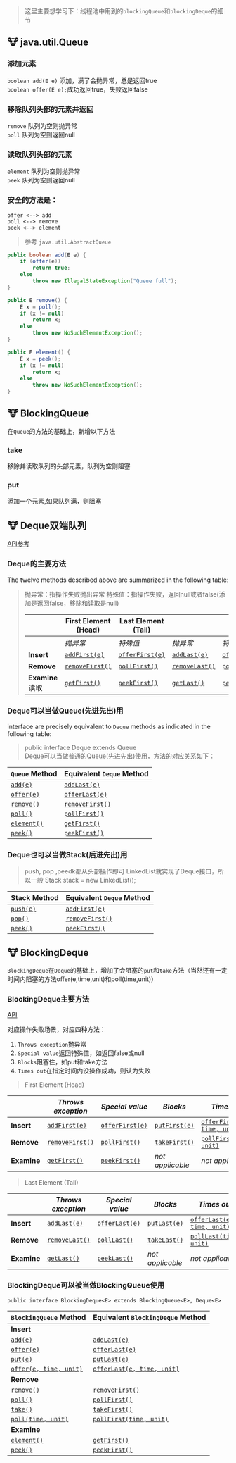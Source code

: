 
> 这里主要想学习下：线程池中用到的`blockingQueue`和`blockingDeque`的细节

## :cow: java.util.Queue

### 添加元素
`boolean add(E e)` 添加，满了会抛异常，总是返回true  
`boolean offer(E e);`成功返回true，失败返回false  

### 移除队列头部的元素并返回
`remove` 队列为空则抛异常  
`poll` 队列为空则返回null  

### 读取队列头部的元素
`element` 队列为空则抛异常  
`peek`  队列为空则返回null  

### 安全的方法是：
```
offer <--> add
poll <--> remove
peek <--> element
```

> 参考 `java.util.AbstractQueue`

```java
public boolean add(E e) {
    if (offer(e))
        return true;
    else
        throw new IllegalStateException("Queue full");
}

public E remove() {
    E x = poll();
    if (x != null)
        return x;
    else
        throw new NoSuchElementException();
}

public E element() {
    E x = peek();
    if (x != null)
        return x;
    else
        throw new NoSuchElementException();
}
```


## :cow: BlockingQueue
在`Queue`的方法的基础上，新增以下方法

### take
移除并读取队列的头部元素，队列为空则阻塞

### put 
添加一个元素,如果队列满，则阻塞



## :cow: Deque双端队列

[API参考](https://docs.oracle.com/javase/8/docs/api/java/util/Deque.html)

### Deque的主要方法

The twelve methods described above are summarized in the following table:

> 抛异常：指操作失败抛出异常
> 特殊值：指操作失败，返回null或者false(添加是返回false，移除和读取是null)
>
> |                 | **First Element (Head)**                                     | **Last Element (Tail)**                                      |                                                              |                                                              |
> | --------------- | ------------------------------------------------------------ | ------------------------------------------------------------ | ------------------------------------------------------------ | ------------------------------------------------------------ |
> |                 | *抛异常*                                                     | *特殊值*                                                     | *抛异常*                                                     | *特殊值*                                                     |
> | **Insert**      | [`addFirst(e)`](https://docs.oracle.com/javase/8/docs/api/java/util/Deque.html#addFirst-E-) | [`offerFirst(e)`](https://docs.oracle.com/javase/8/docs/api/java/util/Deque.html#offerFirst-E-) | [`addLast(e)`](https://docs.oracle.com/javase/8/docs/api/java/util/Deque.html#addLast-E-) | [`offerLast(e)`](https://docs.oracle.com/javase/8/docs/api/java/util/Deque.html#offerLast-E-) |
> | **Remove**      | [`removeFirst()`](https://docs.oracle.com/javase/8/docs/api/java/util/Deque.html#removeFirst--) | [`pollFirst()`](https://docs.oracle.com/javase/8/docs/api/java/util/Deque.html#pollFirst--) | [`removeLast()`](https://docs.oracle.com/javase/8/docs/api/java/util/Deque.html#removeLast--) | [`pollLast()`](https://docs.oracle.com/javase/8/docs/api/java/util/Deque.html#pollLast--) |
> | **Examine**读取 | [`getFirst()`](https://docs.oracle.com/javase/8/docs/api/java/util/Deque.html#getFirst--) | [`peekFirst()`](https://docs.oracle.com/javase/8/docs/api/java/util/Deque.html#peekFirst--) | [`getLast()`](https://docs.oracle.com/javase/8/docs/api/java/util/Deque.html#getLast--) | [`peekLast()`](https://docs.oracle.com/javase/8/docs/api/java/util/Deque.html#peekLast--) |



### Deque可以当做Queue(先进先出)用

interface are precisely equivalent to `Deque` methods as indicated in the following table:


> public interface Deque<E> extends Queue<E>  
> Deque可以当做普通的Queue(先进先出)使用，方法的对应关系如下：
>     
| **`Queue` Method**                                           | **Equivalent `Deque` Method**                                |
| ------------------------------------------------------------ | ------------------------------------------------------------ |
| [`add(e)`](https://docs.oracle.com/javase/8/docs/api/java/util/Queue.html#add-E-) | [`addLast(e)`](https://docs.oracle.com/javase/8/docs/api/java/util/Deque.html#addLast-E-) |
| [`offer(e)`](https://docs.oracle.com/javase/8/docs/api/java/util/Queue.html#offer-E-) | [`offerLast(e)`](https://docs.oracle.com/javase/8/docs/api/java/util/Deque.html#offerLast-E-) |
| [`remove()`](https://docs.oracle.com/javase/8/docs/api/java/util/Queue.html#remove--) | [`removeFirst()`](https://docs.oracle.com/javase/8/docs/api/java/util/Deque.html#removeFirst--) |
| [`poll()`](https://docs.oracle.com/javase/8/docs/api/java/util/Queue.html#poll--) | [`pollFirst()`](https://docs.oracle.com/javase/8/docs/api/java/util/Deque.html#pollFirst--) |
| [`element()`](https://docs.oracle.com/javase/8/docs/api/java/util/Queue.html#element--) | [`getFirst()`](https://docs.oracle.com/javase/8/docs/api/java/util/Deque.html#getFirst--) |
| [`peek()`](https://docs.oracle.com/javase/8/docs/api/java/util/Queue.html#peek--) | [`peekFirst()`](https://docs.oracle.com/javase/8/docs/api/java/util/Deque.html#peek--) |

### Deque也可以当做Stack(后进先出)用

> push, pop ,peedk都从头部操作即可
> LinkedList就实现了Deque接口，所以一般 Stack<T> stack = new LinkedList<T>();

| **Stack Method**                                             | **Equivalent `Deque` Method**                                |
| ------------------------------------------------------------ | ------------------------------------------------------------ |
| [`push(e)`](https://docs.oracle.com/javase/8/docs/api/java/util/Deque.html#push-E-) | [`addFirst(e)`](https://docs.oracle.com/javase/8/docs/api/java/util/Deque.html#addFirst-E-) |
| [`pop()`](https://docs.oracle.com/javase/8/docs/api/java/util/Deque.html#pop--) | [`removeFirst()`](https://docs.oracle.com/javase/8/docs/api/java/util/Deque.html#removeFirst--) |
| [`peek()`](https://docs.oracle.com/javase/8/docs/api/java/util/Deque.html#peek--) | [`peekFirst()`](https://docs.oracle.com/javase/8/docs/api/java/util/Deque.html#peekFirst--) |


    

## :cow: BlockingDeque

`BlockingDeque`在`Deque`的基础上，增加了会阻塞的`put`和`take`方法（当然还有一定时间内阻塞的方法offer(e,time,unit)和poll(time,unit)）



### BlockingDeque主要方法

[API](https://docs.oracle.com/javase/8/docs/api/java/util/concurrent/BlockingDeque.html)    
    
对应操作失败场景，对应四种方法：

1. `Throws exception`抛异常
2.  `Special value`返回特殊值，如返回false或null
3.  `Blocks`阻塞住，如put和take方法
4.  `Times out`在指定时间内没操作成功，则认为失败



> First Element (Head)  
    
|                          | *Throws exception*                                           | *Special value*                                              | *Blocks*                                                     | *Times out*                                                  |
| ------------------------ | ------------------------------------------------------------ | ------------------------------------------------------------ | ------------------------------------------------------------ | ------------------------------------------------------------ |
| **Insert**               | [`addFirst(e)`](https://docs.oracle.com/javase/8/docs/api/java/util/concurrent/BlockingDeque.html#addFirst-E-) | [`offerFirst(e)`](https://docs.oracle.com/javase/8/docs/api/java/util/concurrent/BlockingDeque.html#offerFirst-E-) | [`putFirst(e)`](https://docs.oracle.com/javase/8/docs/api/java/util/concurrent/BlockingDeque.html#putFirst-E-) | [`offerFirst(e, time, unit)`](https://docs.oracle.com/javase/8/docs/api/java/util/concurrent/BlockingDeque.html#offerFirst-E-long-java.util.concurrent.TimeUnit-) |
| **Remove**               | [`removeFirst()`](https://docs.oracle.com/javase/8/docs/api/java/util/Deque.html#removeFirst--) | [`pollFirst()`](https://docs.oracle.com/javase/8/docs/api/java/util/concurrent/BlockingDeque.html#pollFirst-long-java.util.concurrent.TimeUnit-) | [`takeFirst()`](https://docs.oracle.com/javase/8/docs/api/java/util/concurrent/BlockingDeque.html#takeFirst--) | [`pollFirst(time, unit)`](https://docs.oracle.com/javase/8/docs/api/java/util/concurrent/BlockingDeque.html#pollFirst-long-java.util.concurrent.TimeUnit-) |
| **Examine**              | [`getFirst()`](https://docs.oracle.com/javase/8/docs/api/java/util/Deque.html#getFirst--) | [`peekFirst()`](https://docs.oracle.com/javase/8/docs/api/java/util/Deque.html#peekFirst--) | *not applicable*                                             | *not applicable*                                             |

>  Last Element (Tail)
    
|                          | *Throws exception*                                           | *Special value*                                              | *Blocks*                                                     | *Times out*                                                  |
| ------------------------ | ------------------------------------------------------------ | ------------------------------------------------------------ | ------------------------------------------------------------ | ------------------------------------------------------------ |
| **Insert**               | [`addLast(e)`](https://docs.oracle.com/javase/8/docs/api/java/util/concurrent/BlockingDeque.html#addLast-E-) | [`offerLast(e)`](https://docs.oracle.com/javase/8/docs/api/java/util/concurrent/BlockingDeque.html#offerLast-E-) | [`putLast(e)`](https://docs.oracle.com/javase/8/docs/api/java/util/concurrent/BlockingDeque.html#putLast-E-) | [`offerLast(e, time, unit)`](https://docs.oracle.com/javase/8/docs/api/java/util/concurrent/BlockingDeque.html#offerLast-E-long-java.util.concurrent.TimeUnit-) |
| **Remove**               | [`removeLast()`](https://docs.oracle.com/javase/8/docs/api/java/util/Deque.html#removeLast--) | [`pollLast()`](https://docs.oracle.com/javase/8/docs/api/java/util/Deque.html#pollLast--) | [`takeLast()`](https://docs.oracle.com/javase/8/docs/api/java/util/concurrent/BlockingDeque.html#takeLast--) | [`pollLast(time, unit)`](https://docs.oracle.com/javase/8/docs/api/java/util/concurrent/BlockingDeque.html#pollLast-long-java.util.concurrent.TimeUnit-) |
| **Examine**              | [`getLast()`](https://docs.oracle.com/javase/8/docs/api/java/util/Deque.html#getLast--) | [`peekLast()`](https://docs.oracle.com/javase/8/docs/api/java/util/Deque.html#peekLast--) | *not applicable*                                             | *not applicable*                                             |



### BlockingDeque可以被当做BlockingQueue使用

`public interface BlockingDeque<E> extends BlockingQueue<E>, Deque<E>`


| **`BlockingQueue` Method**                                   | **Equivalent `BlockingDeque` Method**                        |
| ------------------------------------------------------------ | ------------------------------------------------------------ |
| **Insert**                                                   |                                                              |
| [`add(e)`](https://docs.oracle.com/javase/8/docs/api/java/util/concurrent/BlockingDeque.html#add-E-) | [`addLast(e)`](https://docs.oracle.com/javase/8/docs/api/java/util/concurrent/BlockingDeque.html#addLast-E-) |
| [`offer(e)`](https://docs.oracle.com/javase/8/docs/api/java/util/concurrent/BlockingDeque.html#offer-E-) | [`offerLast(e)`](https://docs.oracle.com/javase/8/docs/api/java/util/concurrent/BlockingDeque.html#offerLast-E-) |
| [`put(e)`](https://docs.oracle.com/javase/8/docs/api/java/util/concurrent/BlockingDeque.html#put-E-) | [`putLast(e)`](https://docs.oracle.com/javase/8/docs/api/java/util/concurrent/BlockingDeque.html#putLast-E-) |
| [`offer(e, time, unit)`](https://docs.oracle.com/javase/8/docs/api/java/util/concurrent/BlockingDeque.html#offer-E-long-java.util.concurrent.TimeUnit-) | [`offerLast(e, time, unit)`](https://docs.oracle.com/javase/8/docs/api/java/util/concurrent/BlockingDeque.html#offerLast-E-long-java.util.concurrent.TimeUnit-) |
| **Remove**                                                   |                                                              |
| [`remove()`](https://docs.oracle.com/javase/8/docs/api/java/util/concurrent/BlockingDeque.html#remove--) | [`removeFirst()`](https://docs.oracle.com/javase/8/docs/api/java/util/Deque.html#removeFirst--) |
| [`poll()`](https://docs.oracle.com/javase/8/docs/api/java/util/concurrent/BlockingDeque.html#poll--) | [`pollFirst()`](https://docs.oracle.com/javase/8/docs/api/java/util/Deque.html#pollFirst--) |
| [`take()`](https://docs.oracle.com/javase/8/docs/api/java/util/concurrent/BlockingDeque.html#take--) | [`takeFirst()`](https://docs.oracle.com/javase/8/docs/api/java/util/concurrent/BlockingDeque.html#takeFirst--) |
| [`poll(time, unit)`](https://docs.oracle.com/javase/8/docs/api/java/util/concurrent/BlockingDeque.html#poll-long-java.util.concurrent.TimeUnit-) | [`pollFirst(time, unit)`](https://docs.oracle.com/javase/8/docs/api/java/util/concurrent/BlockingDeque.html#pollFirst-long-java.util.concurrent.TimeUnit-) |
| **Examine**                                                  |                                                              |
| [`element()`](https://docs.oracle.com/javase/8/docs/api/java/util/concurrent/BlockingDeque.html#element--) | [`getFirst()`](https://docs.oracle.com/javase/8/docs/api/java/util/Deque.html#getFirst--) |
| [`peek()`](https://docs.oracle.com/javase/8/docs/api/java/util/concurrent/BlockingDeque.html#peek--) | [`peekFirst()`](https://docs.oracle.com/javase/8/docs/api/java/util/Deque.html#peekFirst--) |


